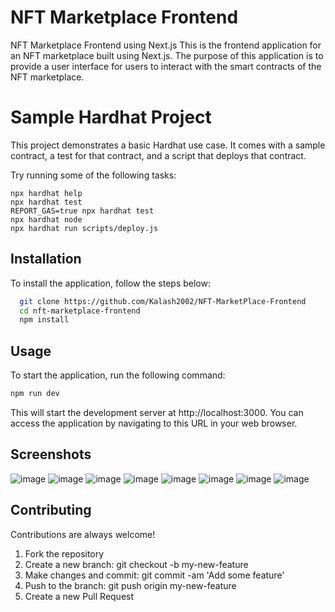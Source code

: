 # NFT Marketplace Frontend

NFT Marketplace Frontend using Next.js
This is the frontend application for an NFT marketplace built using Next.js. The purpose of this application is to provide a user interface for users to interact with the smart contracts of the NFT marketplace.


# Sample Hardhat Project

This project demonstrates a basic Hardhat use case. It comes with a sample contract, a test for that contract, and a script that deploys that contract.

Try running some of the following tasks:

```shell
npx hardhat help
npx hardhat test
REPORT_GAS=true npx hardhat test
npx hardhat node
npx hardhat run scripts/deploy.js
```

## Installation


To install the application, follow the steps below:

```bash
  git clone https://github.com/Kalash2002/NFT-MarketPlace-Frontend
  cd nft-marketplace-frontend
  npm install
```

    
## Usage

To start the application, run the following command:
```javascript
npm run dev

```
This will start the development server at http://localhost:3000. You can access the application by navigating to this URL in your web browser.

## Screenshots

![image](https://user-images.githubusercontent.com/75837375/231496202-f05ddde7-b96a-47be-9698-73c2b00f28e7.png)
![image](https://user-images.githubusercontent.com/75837375/231496475-ba63539b-bbdc-494e-bfe5-c2e4638b23e1.png)
![image](https://user-images.githubusercontent.com/75837375/231496639-47fcc4f9-0ea4-4801-8622-227cd6dd53cb.png)
![image](https://user-images.githubusercontent.com/75837375/231496885-365565ac-9a3f-48d4-902a-dbc5b52e46fd.png)
![image](https://user-images.githubusercontent.com/75837375/231497061-c874f636-29ce-4d8b-9977-a939364abd45.png)
![image](https://user-images.githubusercontent.com/75837375/231497267-2d38e16e-857d-4367-9d30-97e2fe0cc749.png)
![image](https://user-images.githubusercontent.com/75837375/231497386-935429ed-907b-4a96-b453-9c889360f989.png)
![image](https://user-images.githubusercontent.com/75837375/231497558-1d3b9d33-497e-4b08-b07d-659102c00178.png)




## Contributing

Contributions are always welcome!

1. Fork the repository
2. Create a new branch: git checkout -b my-new-feature
3. Make changes and commit: git commit -am 'Add some feature'
4. Push to the branch: git push origin my-new-feature
5. Create a new Pull Request
